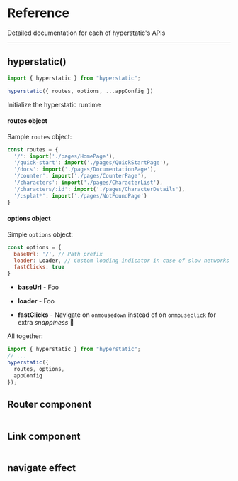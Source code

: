 # Reference

Detailed documentation for each of hyperstatic's APIs

---

## hyperstatic()

```javascript
import { hyperstatic } from "hyperstatic";

hyperstatic({ routes, options, ...appConfig })
```

Initialize the hyperstatic runtime

#### routes object

Sample `routes` object:

```javascript
const routes = {
  '/': import('./pages/HomePage'),
  '/quick-start': import('./pages/QuickStartPage'),
  '/docs': import('./pages/DocumentationPage'),
  '/counter': import('./pages/CounterPage'),
  '/characters': import('./pages/CharacterList'),
  '/characters/:id': import('./pages/CharacterDetails'),
  '/:splat*': import('./pages/NotFoundPage')
}
```

#### options object

Simple `options` object:

```javascript
const options = {
  baseUrl: '/', // Path prefix
  loader: Loader, // Custom loading indicator in case of slow networks
  fastClicks: true
}
```

- **baseUrl** - Foo

- **loader** - Foo

- **fastClicks** - Navigate on `onmousedown` instead of on `onmouseclick` for extra *snappiness* 💨





All together: 
```javascript
import { hyperstatic } from "hyperstatic";
// ...
hyperstatic({
  routes, options,
  appConfig
});
```




## Router component
```javascript

```

## Link component
```javascript

```

## navigate effect


